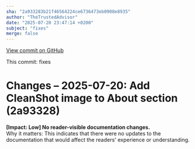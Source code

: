 ```yaml
---
sha: "2a933283b21f46564224ce6736473eb0908e8935"
author: "TheTrustedAdvisor"
date: "2025-07-20 23:47:14 +0200"
subject: "fixes"
merge: false
---
```


[View commit on GitHub](https://github.com/TheTrustedAdvisor/FabricAdoptionFramework/commit/2a933283b21f46564224ce6736473eb0908e8935)

This commit: fixes

# Changes – 2025-07-20: Add CleanShot image to About section (2a93328)

**[Impact: Low] No reader-visible documentation changes.**  
Why it matters: This indicates that there were no updates to the documentation that would affect the readers' experience or understanding.
